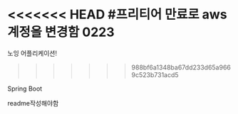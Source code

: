 <<<<<<< HEAD
#프리티어 만료로 aws계정을 변경함 0223
=======
노잉 어플리케이션!
>>>>>>> 988bf6a1348ba67dd233d65a9669c523b731acd5

Spring Boot

readme작성해야함
